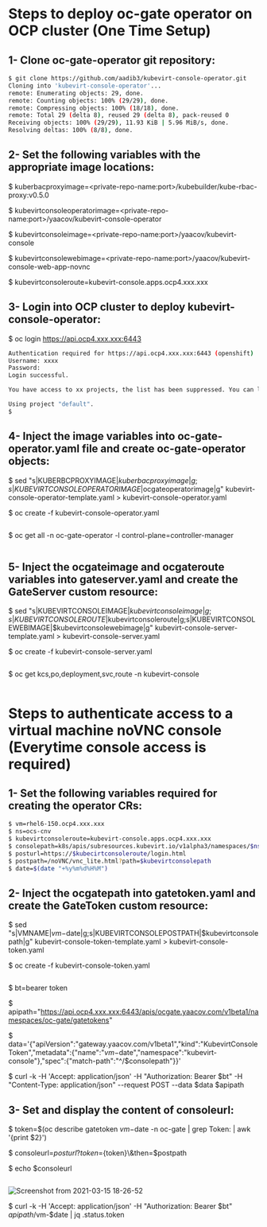 # Steps to deploy oc-gate operator on OCP cluster (One Time Setup)

## 1- Clone oc-gate-operator git repository:
``` bash
$ git clone https://github.com/aadib3/kubevirt-console-operator.git
Cloning into 'kubevirt-console-operator'...
remote: Enumerating objects: 29, done.
remote: Counting objects: 100% (29/29), done.
remote: Compressing objects: 100% (18/18), done.
remote: Total 29 (delta 8), reused 29 (delta 8), pack-reused 0
Receiving objects: 100% (29/29), 11.93 KiB | 5.96 MiB/s, done.
Resolving deltas: 100% (8/8), done.
```


## 2- Set the following variables with the appropriate image locations:
$ kuberbacproxyimage=\<private-repo-name:port\>/kubebuilder/kube-rbac-proxy:v0.5.0

$ kubevirtconsoleoperatorimage=\<private-repo-name:port\>/yaacov/kubevirt-console-operator

$ kubevirtconsoleimage=\<private-repo-name:port\>/yaacov/kubevirt-console

$ kubevirtconsolewebimage=\<private-repo-name:port\>/yaacov/kubevirt-console-web-app-novnc

$ kubevirtconsoleroute=kubevirt-console.apps.ocp4.xxx.xxx


## 3- Login into OCP cluster to deploy kubevirt-console-operator:
$ oc login https://api.ocp4.xxx.xxx:6443
``` bash
Authentication required for https://api.ocp4.xxx.xxx:6443 (openshift)
Username: xxxx
Password: 
Login successful.

You have access to xx projects, the list has been suppressed. You can list all projects with ' projects'

Using project "default".
$
```


## 4- Inject the image variables into oc-gate-operator.yaml file and create oc-gate-operator objects:
$ sed "s|KUBERBCPROXYIMAGE|$kuberbacproxyimage|g;s|KUBEVIRTCONSOLEOPERATORIMAGE|$ocgateoperatorimage|g" kubevirt-console-operator-template.yaml > kubevirt-console-operator.yaml

$ oc create -f kubevirt-console-operator.yaml
``` bash
```

$ oc get all -n oc-gate-operator -l control-plane=controller-manager
``` bash
```


## 5- Inject the ocgateimage and ocgateroute variables into gateserver.yaml and create the GateServer custom resource:

$ sed "s|KUBEVIRTCONSOLEIMAGE|$kubevirtconsoleimage|g;s|KUBEVIRTCONSOLEROUTE|$kubevirtconsoleroute|g;s|KUBEVIRTCONSOLEWEBIMAGE|$kubevirtconsolewebimage|g" kubevirt-console-server-template.yaml > kubevirt-console-server.yaml

$ oc create -f kubevirt-console-server.yaml
``` bash
```

$ oc get kcs,po,deployment,svc,route -n kubevirt-console
``` bash
```
# Steps to authenticate access to a virtual machine noVNC console (Everytime console access is required)

## 1- Set the following variables required for creating the operator CRs:
``` bash
$ vm=rhel6-150.ocp4.xxx.xxx 
$ ns=ocs-cnv
$ kubevirtconsoleroute=kubevirt-console.apps.ocp4.xxx.xxx
$ consolepath=k8s/apis/subresources.kubevirt.io/v1alpha3/namespaces/$ns/virtualmachineinstances/$vm/vnc
$ posturl=https://$kubecirtconsoleroute/login.html
$ postpath=/noVNC/vnc_lite.html?path=$kubevirtconsolepath
$ date=$(date "+%y%m%d%H%M")
```

## 2- Inject the ocgatepath into gatetoken.yaml and create the GateToken custom resource:
$ sed "s|VMNAME|$vm-$date|g;s|KUBEVIRTCONSOLEPOSTPATH|$kubevirtconsolepath|g" kubevirt-console-token-template.yaml > kubevirt-console-token.yaml

$ oc create -f kubevirt-console-token.yaml
``` bash
```

$ bt=bearer token

$ apipath="https://api.ocp4.xxx.xxx:6443/apis/ocgate.yaacov.com/v1beta1/namespaces/oc-gate/gatetokens"

$ data=\'{\"apiVersion\":\"gateway.yaacov.com/v1beta1\",\"kind\":\"KubevirtConsoleToken\",\"metadata\":{\"name\":\"$vm-$date\",\"namespace\":\"kubevirt-console\"},\"spec\":{\"match-path\":\"^/$consolepath\"}}\'

$ curl -k -H 'Accept: application/json' -H \"Authorization: Bearer $bt\" -H \"Content-Type: application/json\" --request POST --data $data $apipath

## 3- Set and display the content of consoleurl:
$ token=$(oc describe gatetoken $vm-$date -n oc-gate | grep Token: | awk '{print $2}')

$ consoleurl=${posturl}?token=${token}\\&then=$postpath

$ echo $consoleurl
``` bash
```
![Screenshot from 2021-03-15 18-26-52](https://user-images.githubusercontent.com/77073889/111229439-47ce9980-85bc-11eb-9cb7-d0b6119c2497.png)

$ curl -k -H \'Accept: application/json\' -H \"Authorization: Bearer $bt\" $apipath/$vm-$date \| jq .status.token

